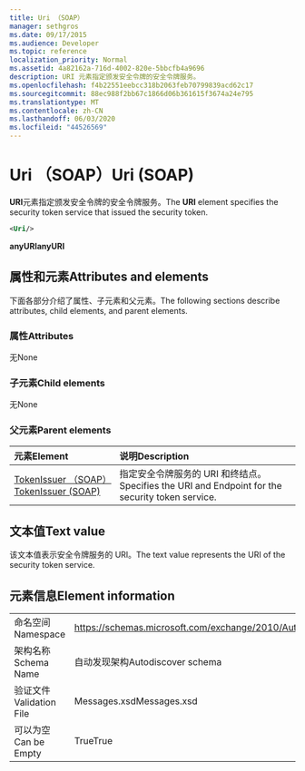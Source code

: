 ```yaml
---
title: Uri （SOAP）
manager: sethgros
ms.date: 09/17/2015
ms.audience: Developer
ms.topic: reference
localization_priority: Normal
ms.assetid: 4a82162a-716d-4002-820e-5bbcfb4a9696
description: URI 元素指定颁发安全令牌的安全令牌服务。
ms.openlocfilehash: f4b22551eebcc318b2063feb70799839acd62c17
ms.sourcegitcommit: 88ec988f2bb67c1866d06b361615f3674a24e795
ms.translationtype: MT
ms.contentlocale: zh-CN
ms.lasthandoff: 06/03/2020
ms.locfileid: "44526569"
---
```

# <a name="uri-soap"></a><span data-ttu-id="c5eba-103">Uri （SOAP）</span><span class="sxs-lookup"><span data-stu-id="c5eba-103">Uri (SOAP)</span></span>

<span data-ttu-id="c5eba-104">**URI**元素指定颁发安全令牌的安全令牌服务。</span><span class="sxs-lookup"><span data-stu-id="c5eba-104">The **URI** element specifies the security token service that issued the security token.</span></span> 
  
```XML
<Uri/>
```

 <span data-ttu-id="c5eba-105">**anyURI**</span><span class="sxs-lookup"><span data-stu-id="c5eba-105">**anyURI**</span></span>
## <a name="attributes-and-elements"></a><span data-ttu-id="c5eba-106">属性和元素</span><span class="sxs-lookup"><span data-stu-id="c5eba-106">Attributes and elements</span></span>

<span data-ttu-id="c5eba-107">下面各部分介绍了属性、子元素和父元素。</span><span class="sxs-lookup"><span data-stu-id="c5eba-107">The following sections describe attributes, child elements, and parent elements.</span></span>
  
### <a name="attributes"></a><span data-ttu-id="c5eba-108">属性</span><span class="sxs-lookup"><span data-stu-id="c5eba-108">Attributes</span></span>

<span data-ttu-id="c5eba-109">无</span><span class="sxs-lookup"><span data-stu-id="c5eba-109">None</span></span>
  
### <a name="child-elements"></a><span data-ttu-id="c5eba-110">子元素</span><span class="sxs-lookup"><span data-stu-id="c5eba-110">Child elements</span></span>

<span data-ttu-id="c5eba-111">无</span><span class="sxs-lookup"><span data-stu-id="c5eba-111">None</span></span>
  
### <a name="parent-elements"></a><span data-ttu-id="c5eba-112">父元素</span><span class="sxs-lookup"><span data-stu-id="c5eba-112">Parent elements</span></span>

|<span data-ttu-id="c5eba-113">**元素**</span><span class="sxs-lookup"><span data-stu-id="c5eba-113">**Element**</span></span>|<span data-ttu-id="c5eba-114">**说明**</span><span class="sxs-lookup"><span data-stu-id="c5eba-114">**Description**</span></span>|
|:-----|:-----|
|[<span data-ttu-id="c5eba-115">TokenIssuer （SOAP）</span><span class="sxs-lookup"><span data-stu-id="c5eba-115">TokenIssuer (SOAP)</span></span>](tokenissuer-soap.md) <br/> |<span data-ttu-id="c5eba-116">指定安全令牌服务的 URI 和终结点。</span><span class="sxs-lookup"><span data-stu-id="c5eba-116">Specifies the URI and Endpoint for the security token service.</span></span>  <br/> |
   
## <a name="text-value"></a><span data-ttu-id="c5eba-117">文本值</span><span class="sxs-lookup"><span data-stu-id="c5eba-117">Text value</span></span>

<span data-ttu-id="c5eba-118">该文本值表示安全令牌服务的 URI。</span><span class="sxs-lookup"><span data-stu-id="c5eba-118">The text value represents the URI of the security token service.</span></span>
  
## <a name="element-information"></a><span data-ttu-id="c5eba-119">元素信息</span><span class="sxs-lookup"><span data-stu-id="c5eba-119">Element information</span></span>

|||
|:-----|:-----|
|<span data-ttu-id="c5eba-120">命名空间</span><span class="sxs-lookup"><span data-stu-id="c5eba-120">Namespace</span></span>  <br/> |https://schemas.microsoft.com/exchange/2010/Autodiscover  <br/> |
|<span data-ttu-id="c5eba-121">架构名称</span><span class="sxs-lookup"><span data-stu-id="c5eba-121">Schema Name</span></span>  <br/> |<span data-ttu-id="c5eba-122">自动发现架构</span><span class="sxs-lookup"><span data-stu-id="c5eba-122">Autodiscover schema</span></span>  <br/> |
|<span data-ttu-id="c5eba-123">验证文件</span><span class="sxs-lookup"><span data-stu-id="c5eba-123">Validation File</span></span>  <br/> |<span data-ttu-id="c5eba-124">Messages.xsd</span><span class="sxs-lookup"><span data-stu-id="c5eba-124">Messages.xsd</span></span>  <br/> |
|<span data-ttu-id="c5eba-125">可以为空</span><span class="sxs-lookup"><span data-stu-id="c5eba-125">Can be Empty</span></span>  <br/> |<span data-ttu-id="c5eba-126">True</span><span class="sxs-lookup"><span data-stu-id="c5eba-126">True</span></span>  <br/> |
   

